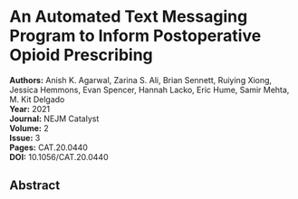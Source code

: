 # An Automated Text Messaging Program to Inform Postoperative Opioid Prescribing

**Authors:** Anish K. Agarwal, Zarina S. Ali, Brian Sennett, Ruiying Xiong, Jessica Hemmons, Evan Spencer, Hannah Lacko, Eric Hume, Samir Mehta, M. Kit Delgado  
**Year:** 2021  
**Journal:** NEJM Catalyst  
**Volume:** 2  
**Issue:** 3  
**Pages:** CAT.20.0440  
**DOI:** 10.1056/CAT.20.0440  

## Abstract


